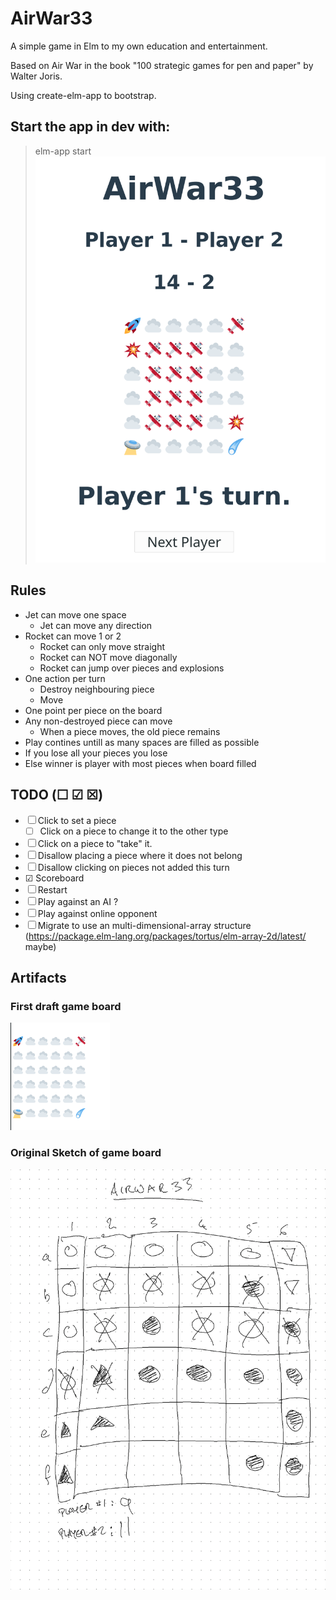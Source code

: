 # AirWar33

A simple game in Elm to my own education and entertainment.

Based on Air War in the book "100 strategic games for pen and paper" by Walter Joris.

Using create-elm-app to bootstrap.


## Start the app in dev with:
> elm-app start
![Board as of 20 October 2020](https://raw.githubusercontent.com/lancew/AirWar33/main/board-2.png)

## Rules

* Jet can move one space
  * Jet can move any direction
* Rocket can move 1 or 2
  * Rocket can only move straight
  * Rocket can NOT move diagonally
  * Rocket can jump over pieces and explosions
* One action per turn
  * Destroy neighbouring piece
  * Move
* One point per piece on the board
* Any non-destroyed piece can move 
  * When a piece moves, the old piece remains
* Play contines untill as many spaces are filled as possible
* If you lose all your pieces you lose
* Else winner is player with most pieces when board filled



## TODO (☐ ☑ ☒)
* ☐ Click to set a piece
    * ☐ Click on a piece to change it to the other type
* ☐ Click on a piece to "take" it.
* ☐ Disallow placing a piece where it does not belong
* ☐ Disallow clicking on pieces not added this turn
* ☑ Scoreboard
* ☐ Restart
* ☐ Play against an AI ?
* ☐ Play against online opponent
* ☐ Migrate to use an multi-dimensional-array structure (https://package.elm-lang.org/packages/tortus/elm-array-2d/latest/ maybe)

## Artifacts

### First draft game board
![Screenshot of initial game baord](https://raw.githubusercontent.com/lancew/AirWar33/main/board-1.png)

### Original Sketch of game board
![sketch of gameboard](https://raw.githubusercontent.com/lancew/AirWar33/main/design-1.png)